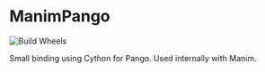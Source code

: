 # ManimPango

![Build Wheels](https://github.com/ManimCommunity/manimpango/workflows/Build%20Wheels/badge.svg)

Small binding using Cython for Pango. Used internally with Manim.
